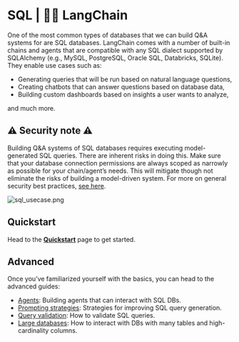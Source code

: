 # SQL | 🦜️🔗 LangChain
One of the most common types of databases that we can build Q&A systems for are SQL databases. LangChain comes with a number of built-in chains and agents that are compatible with any SQL dialect supported by SQLAlchemy (e.g., MySQL, PostgreSQL, Oracle SQL, Databricks, SQLite). They enable use cases such as:

*   Generating queries that will be run based on natural language questions,
*   Creating chatbots that can answer questions based on database data,
*   Building custom dashboards based on insights a user wants to analyze,

and much more.

⚠️ Security note ⚠️[​](#security-note "Direct link to ⚠️ Security note ⚠️")
---------------------------------------------------------------------------

Building Q&A systems of SQL databases requires executing model-generated SQL queries. There are inherent risks in doing this. Make sure that your database connection permissions are always scoped as narrowly as possible for your chain/agent’s needs. This will mitigate though not eliminate the risks of building a model-driven system. For more on general security best practices, [see here](https://python.langchain.com/docs/security/).

![sql_usecase.png](https://python.langchain.com/assets/images/sql_usecase-d432701261f05ab69b38576093718cf3.png)

Quickstart[​](#quickstart "Direct link to Quickstart")
------------------------------------------------------

Head to the **[Quickstart](https://python.langchain.com/docs/use_cases/sql/quickstart/)** page to get started.

Advanced[​](#advanced "Direct link to Advanced")
------------------------------------------------

Once you’ve familiarized yourself with the basics, you can head to the advanced guides:

*   [Agents](https://python.langchain.com/docs/use_cases/sql/agents/): Building agents that can interact with SQL DBs.
*   [Prompting strategies](https://python.langchain.com/docs/use_cases/sql/prompting/): Strategies for improving SQL query generation.
*   [Query validation](https://python.langchain.com/docs/use_cases/sql/query_checking/): How to validate SQL queries.
*   [Large databases](https://python.langchain.com/docs/use_cases/sql/large_db/): How to interact with DBs with many tables and high-cardinality columns.